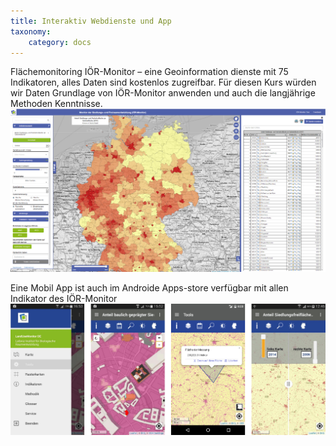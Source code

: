 ```yaml
---
title: Interaktiv Webdienste und App
taxonomy:
    category: docs
---
```


Flächemonitoring IÖR-Monitor – eine Geoinformation dienste mit 75 Indikatoren, alles Daten sind kostenlos zugreifbar. Für diesen Kurs würden wir Daten Grundlage von IÖR-Monitor anwenden und auch die langjährige Methoden Kenntnisse. 
![abb_ior_monitor_kartenviewer](abb_ior_monitor_kartenviewer.png)


Eine Mobil App ist auch im Androide Apps-store verfügbar mit allen Indikator des IÖR-Monitor
![abb_mobil_app_](abb_mobil_app_.png)
